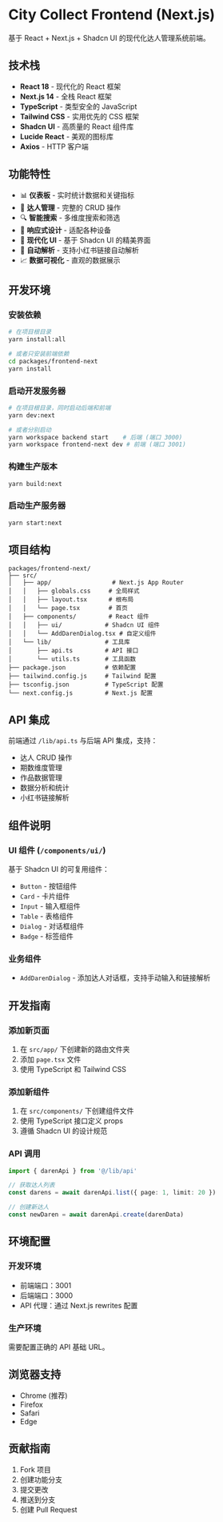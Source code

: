 # City Collect Frontend (Next.js)

基于 React + Next.js + Shadcn UI 的现代化达人管理系统前端。

## 技术栈

- **React 18** - 现代化的 React 框架
- **Next.js 14** - 全栈 React 框架
- **TypeScript** - 类型安全的 JavaScript
- **Tailwind CSS** - 实用优先的 CSS 框架
- **Shadcn UI** - 高质量的 React 组件库
- **Lucide React** - 美观的图标库
- **Axios** - HTTP 客户端

## 功能特性

- 📊 **仪表板** - 实时统计数据和关键指标
- 👥 **达人管理** - 完整的 CRUD 操作
- 🔍 **智能搜索** - 多维度搜索和筛选
- 📱 **响应式设计** - 适配各种设备
- 🎨 **现代化 UI** - 基于 Shadcn UI 的精美界面
- 🔗 **自动解析** - 支持小红书链接自动解析
- 📈 **数据可视化** - 直观的数据展示

## 开发环境

### 安装依赖

```bash
# 在项目根目录
yarn install:all

# 或者只安装前端依赖
cd packages/frontend-next
yarn install
```

### 启动开发服务器

```bash
# 在项目根目录，同时启动后端和前端
yarn dev:next

# 或者分别启动
yarn workspace backend start    # 后端 (端口 3000)
yarn workspace frontend-next dev # 前端 (端口 3001)
```

### 构建生产版本

```bash
yarn build:next
```

### 启动生产服务器

```bash
yarn start:next
```

## 项目结构

```
packages/frontend-next/
├── src/
│   ├── app/                 # Next.js App Router
│   │   ├── globals.css     # 全局样式
│   │   ├── layout.tsx      # 根布局
│   │   └── page.tsx        # 首页
│   ├── components/         # React 组件
│   │   ├── ui/            # Shadcn UI 组件
│   │   └── AddDarenDialog.tsx # 自定义组件
│   └── lib/               # 工具库
│       ├── api.ts         # API 接口
│       └── utils.ts       # 工具函数
├── package.json           # 依赖配置
├── tailwind.config.js     # Tailwind 配置
├── tsconfig.json          # TypeScript 配置
└── next.config.js         # Next.js 配置
```

## API 集成

前端通过 `/lib/api.ts` 与后端 API 集成，支持：

- 达人 CRUD 操作
- 期数维度管理
- 作品数据管理
- 数据分析和统计
- 小红书链接解析

## 组件说明

### UI 组件 (`/components/ui/`)

基于 Shadcn UI 的可复用组件：
- `Button` - 按钮组件
- `Card` - 卡片组件
- `Input` - 输入框组件
- `Table` - 表格组件
- `Dialog` - 对话框组件
- `Badge` - 标签组件

### 业务组件

- `AddDarenDialog` - 添加达人对话框，支持手动输入和链接解析

## 开发指南

### 添加新页面

1. 在 `src/app/` 下创建新的路由文件夹
2. 添加 `page.tsx` 文件
3. 使用 TypeScript 和 Tailwind CSS

### 添加新组件

1. 在 `src/components/` 下创建组件文件
2. 使用 TypeScript 接口定义 props
3. 遵循 Shadcn UI 的设计规范

### API 调用

```typescript
import { darenApi } from '@/lib/api'

// 获取达人列表
const darens = await darenApi.list({ page: 1, limit: 20 })

// 创建新达人
const newDaren = await darenApi.create(darenData)
```

## 环境配置

### 开发环境

- 前端端口：3001
- 后端端口：3000
- API 代理：通过 Next.js rewrites 配置

### 生产环境

需要配置正确的 API 基础 URL。

## 浏览器支持

- Chrome (推荐)
- Firefox
- Safari
- Edge

## 贡献指南

1. Fork 项目
2. 创建功能分支
3. 提交更改
4. 推送到分支
5. 创建 Pull Request